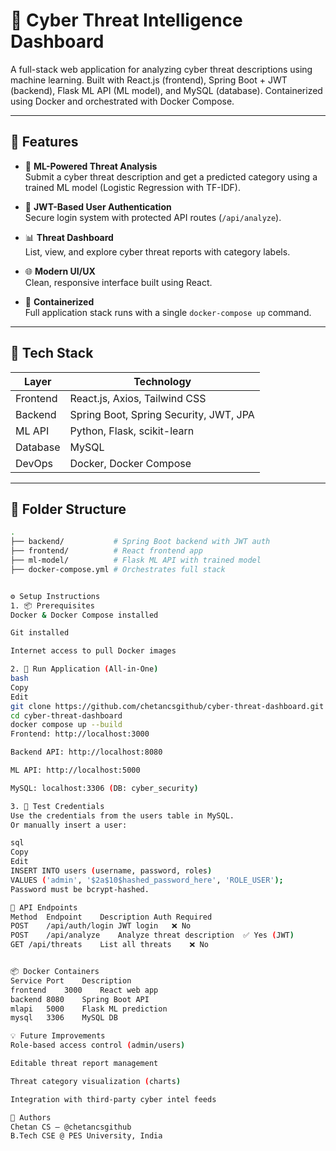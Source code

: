 # 🔐 Cyber Threat Intelligence Dashboard

A full-stack web application for analyzing cyber threat descriptions using machine learning. Built with React.js (frontend), Spring Boot + JWT (backend), Flask ML API (ML model), and MySQL (database). Containerized using Docker and orchestrated with Docker Compose.

---

## 🚀 Features

- 🧠 **ML-Powered Threat Analysis**  
  Submit a cyber threat description and get a predicted category using a trained ML model (Logistic Regression with TF-IDF).

- 🔐 **JWT-Based User Authentication**  
  Secure login system with protected API routes (`/api/analyze`).

- 📊 **Threat Dashboard**  
  List, view, and explore cyber threat reports with category labels.

- 🌐 **Modern UI/UX**  
  Clean, responsive interface built using React.

- 🐳 **Containerized**  
  Full application stack runs with a single `docker-compose up` command.

---

## 🧰 Tech Stack

| Layer       | Technology |
|-------------|------------|
| Frontend    | React.js, Axios, Tailwind CSS |
| Backend     | Spring Boot, Spring Security, JWT, JPA |
| ML API      | Python, Flask, scikit-learn |
| Database    | MySQL |
| DevOps      | Docker, Docker Compose |

---

## 📁 Folder Structure

```bash
.
├── backend/           # Spring Boot backend with JWT auth
├── frontend/          # React frontend app
├── ml-model/          # Flask ML API with trained model
├── docker-compose.yml # Orchestrates full stack


⚙️ Setup Instructions
1. 📦 Prerequisites
Docker & Docker Compose installed

Git installed

Internet access to pull Docker images

2. 🚀 Run Application (All-in-One)
bash
Copy
Edit
git clone https://github.com/chetancsgithub/cyber-threat-dashboard.git
cd cyber-threat-dashboard
docker compose up --build
Frontend: http://localhost:3000

Backend API: http://localhost:8080

ML API: http://localhost:5000

MySQL: localhost:3306 (DB: cyber_security)

3. 🧪 Test Credentials
Use the credentials from the users table in MySQL.
Or manually insert a user:

sql
Copy
Edit
INSERT INTO users (username, password, roles)
VALUES ('admin', '$2a$10$hashed_password_here', 'ROLE_USER');
Password must be bcrypt-hashed.

🔐 API Endpoints
Method	Endpoint	Description	Auth Required
POST	/api/auth/login	JWT login	❌ No
POST	/api/analyze	Analyze threat description	✅ Yes (JWT)
GET	/api/threats	List all threats	❌ No


📦 Docker Containers
Service	Port	Description
frontend	3000	React web app
backend	8080	Spring Boot API
mlapi	5000	Flask ML prediction
mysql	3306	MySQL DB

💡 Future Improvements
Role-based access control (admin/users)

Editable threat report management

Threat category visualization (charts)

Integration with third-party cyber intel feeds

🤝 Authors
Chetan CS – @chetancsgithub
B.Tech CSE @ PES University, India





